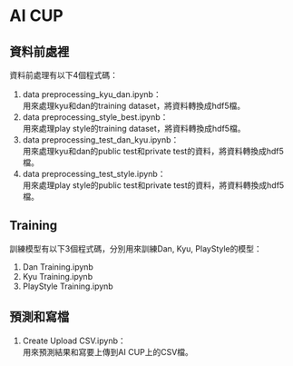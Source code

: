 # AI CUP

## 資料前處裡
資料前處理有以下4個程式碼：
1. data preprocessing_kyu_dan.ipynb：<br/>
    用來處理kyu和dan的training dataset，將資料轉換成hdf5檔。
3. data preprocessing_style_best.ipynb：<br/>
    用來處理play style的training dataset，將資料轉換成hdf5檔。
5. data preprocessing_test_dan_kyu.ipynb：<br/>
    用來處理kyu和dan的public test和private test的資料，將資料轉換成hdf5檔。
7. data preprocessing_test_style.ipynb：<br/>
    用來處理play style的public test和private test的資料，將資料轉換成hdf5檔。
    
## Training
訓練模型有以下3個程式碼，分別用來訓練Dan, Kyu, PlayStyle的模型：
1. Dan Training.ipynb
2. Kyu Training.ipynb
3. PlayStyle Training.ipynb

## 預測和寫檔
1. Create Upload CSV.ipynb：<br/>
    用來預測結果和寫要上傳到AI CUP上的CSV檔。
